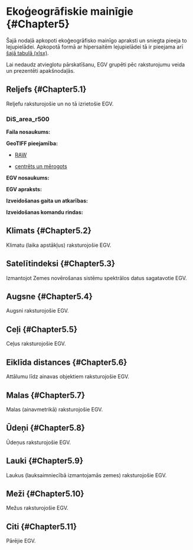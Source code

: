 # Ekoģeogrāfiskie mainīgie  {#Chapter5}

Šajā nodaļā apkopoti ekoģeogrāfisko mainīgo apraksti un sniegta pieeja to lejupielādei. Apkopotā formā ar hipersaitēm lejupielādei tā ir pieejama arī [šajā tabulā (xlsx)]().

Lai nedaudz atvieglotu pārskatīšanu, EGV grupēti pēc raksturojumu veida un prezentēti apakšnodaļās.

## Reljefs  {#Chapter5.1}

Reljefu raksturojošie un no tā izrietošie EGV.

### DiS_area_r500

**Faila nosaukums:**

**GeoTIFF pieejamība:**

- [RAW]()

- [centrēts un mērogots]()

**EGV nosaukums:**

**EGV apraksts:**

**Izveidošanas gaita un atkarības:**

**Izveidošanas komandu rindas:**




## Klimats  {#Chapter5.2}

Klimatu (laika apstākļus) raksturojošie EGV.


## Satelītindeksi  {#Chapter5.3}

Izmantojot Zemes novērošanas sistēmu spektrālos datus sagatavotie EGV.


## Augsne  {#Chapter5.4}


Augsni raksturojošie EGV.


## Ceļi  {#Chapter5.5}

Ceļus raksturojošie EGV.


## Eiklīda distances  {#Chapter5.6}


Attālumu līdz ainavas objektiem raksturojošie EGV.



## Malas  {#Chapter5.7}


Malas (ainavmetrikā) raksturojošie EGV.



## Ūdeņi  {#Chapter5.8}

Ūdeņus raksturojošie EGV.


## Lauki  {#Chapter5.9}

Laukus (lauksaimniecībā izmantojamās zemes) raksturojošie EGV.


## Meži  {#Chapter5.10}

Mežus raksturojošie EGV.


## Citi  {#Chapter5.11}

Pārējie EGV.


